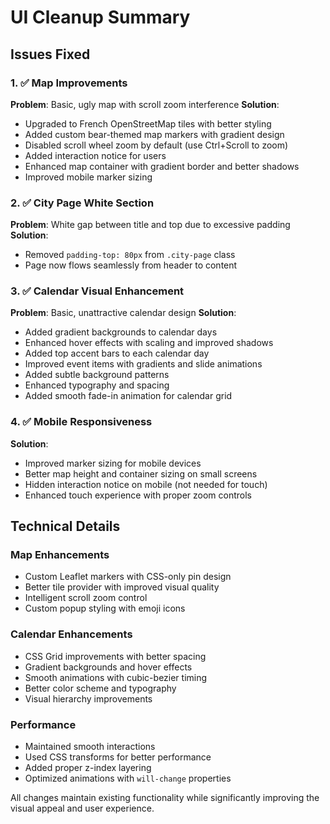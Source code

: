 # UI Cleanup Summary

## Issues Fixed

### 1. ✅ Map Improvements
**Problem**: Basic, ugly map with scroll zoom interference
**Solution**:
- Upgraded to French OpenStreetMap tiles with better styling
- Added custom bear-themed map markers with gradient design
- Disabled scroll wheel zoom by default (use Ctrl+Scroll to zoom)
- Added interaction notice for users
- Enhanced map container with gradient border and better shadows
- Improved mobile marker sizing

### 2. ✅ City Page White Section
**Problem**: White gap between title and top due to excessive padding
**Solution**:
- Removed `padding-top: 80px` from `.city-page` class
- Page now flows seamlessly from header to content

### 3. ✅ Calendar Visual Enhancement
**Problem**: Basic, unattractive calendar design
**Solution**:
- Added gradient backgrounds to calendar days
- Enhanced hover effects with scaling and improved shadows
- Added top accent bars to each calendar day
- Improved event items with gradients and slide animations
- Added subtle background patterns
- Enhanced typography and spacing
- Added smooth fade-in animation for calendar grid

### 4. ✅ Mobile Responsiveness
**Solution**:
- Improved marker sizing for mobile devices
- Better map height and container sizing on small screens
- Hidden interaction notice on mobile (not needed for touch)
- Enhanced touch experience with proper zoom controls

## Technical Details

### Map Enhancements
- Custom Leaflet markers with CSS-only pin design
- Better tile provider with improved visual quality
- Intelligent scroll zoom control
- Custom popup styling with emoji icons

### Calendar Enhancements
- CSS Grid improvements with better spacing
- Gradient backgrounds and hover effects
- Smooth animations with cubic-bezier timing
- Better color scheme and typography
- Visual hierarchy improvements

### Performance
- Maintained smooth interactions
- Used CSS transforms for better performance
- Added proper z-index layering
- Optimized animations with `will-change` properties

All changes maintain existing functionality while significantly improving the visual appeal and user experience.